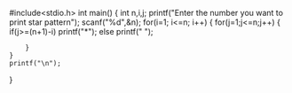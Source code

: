 #include<stdio.h>
int main()
{
	int n,i,j;
	printf("Enter the number you want to print star pattern");
	scanf("%d",&n);
	for(i=1; i<=n; i++)
	{
		for(j=1;j<=n;j++)
		{
			if(j>=(n+1)-i)
			printf("*");
			else
			printf(" ");
		
		
		}
	}
	printf("\n");
}

